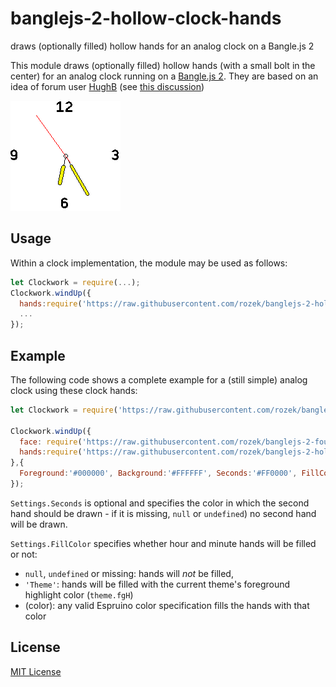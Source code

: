 # banglejs-2-hollow-clock-hands #

draws (optionally filled) hollow hands for an analog clock on a Bangle.js 2

This module draws (optionally filled) hollow hands (with a small bolt in the center) for an analog clock running on a [Bangle.js 2](https://www.espruino.com/Bangle.js2). They are based on an idea of forum user [HughB](http://forum.espruino.com/profiles/167235/) (see [this discussion](http://forum.espruino.com/conversations/371242/))

![](Demo.png)

## Usage ##

Within a clock implementation, the module may be used as follows:

```javascript
let Clockwork = require(...);
Clockwork.windUp({
  hands:require('https://raw.githubusercontent.com/rozek/banglejs-2-hollow-clock-hands/main/ClockHands.js'),
  ...
});
```

## Example ##

The following code shows a complete example for a (still simple) analog clock using these clock hands:

```javascript
let Clockwork = require('https://raw.githubusercontent.com/rozek/banglejs-2-simple-clockwork/main/Clockwork.js');

Clockwork.windUp({
  face: require('https://raw.githubusercontent.com/rozek/banglejs-2-four-numbered-clock-face/main/ClockFace.js'),
  hands:require('https://raw.githubusercontent.com/rozek/banglejs-2-hollow-clock-hands/main/ClockHands.js'),
},{
  Foreground:'#000000', Background:'#FFFFFF', Seconds:'#FF0000', FillColor:'#FFFF00'
});
```

`Settings.Seconds` is optional and specifies the color in which the second hand should be drawn - if it is missing, `null` or `undefined`) no second hand will be drawn.

`Settings.FillColor` specifies whether hour and minute hands will be filled or not:

* `null`, `undefined` or missing: hands will *not* be filled,
* `'Theme'`: hands will be filled with the current theme's foreground highlight color (`theme.fgH`)
* (color): any valid Espruino color specification fills the hands with that color

## License ##

[MIT License](LICENSE.md)
